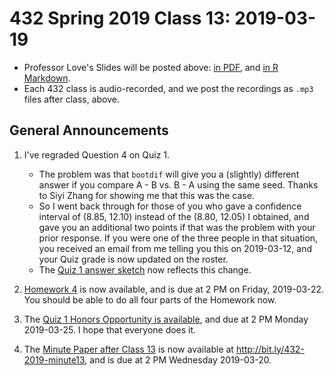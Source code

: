 # 432 Spring 2019 Class 13: 2019-03-19

- Professor Love's Slides will be posted above: [in PDF](https://github.com/THOMASELOVE/2019-432/blob/master/slides/class13/432_2019_slides13.pdf), and [in R Markdown](https://github.com/THOMASELOVE/2019-432/blob/master/slides/class13/432_2019_slides13.Rmd). 
- Each 432 class is audio-recorded, and we post the recordings as `.mp3` files after class, above.

## General Announcements

1. I've regraded Question 4 on Quiz 1.
    - The problem was that `bootdif` will give you a (slightly) different answer if you compare A - B vs. B - A using the same seed. Thanks to Siyi Zhang for showing me that this was the case.
    - So I went back through for those of you who gave a confidence interval of (8.85, 12.10) instead of the (8.80, 12.05) I obtained, and gave you an additional two points if that was the problem with your prior response. If you were one of the three people in that situation, you received an email from me telling you this on 2019-03-12, and your Quiz grade is now updated on the roster.
    - The [Quiz 1 answer sketch](https://github.com/THOMASELOVE/2019-432/blob/master/quizzes/quiz1_materials/sketch_quiz_01_2019.pdf) now reflects this change.

2. [Homework 4](https://github.com/THOMASELOVE/2019-432/tree/master/homework/homework4) is now available, and is due at 2 PM on Friday, 2019-03-22. You should be able to do all four parts of the Homework now.

3. The [Quiz 1 Honors Opportunity is available](https://github.com/THOMASELOVE/2019-432/blob/master/quizzes/quiz1_honors/README.md), and  due at 2 PM Monday 2019-03-25. I hope that everyone does it.

4. The [Minute Paper after Class 13](http://bit.ly/432-2019-minute13) is now available at http://bit.ly/432-2019-minute13, and is due at 2 PM Wednesday 2019-03-20.
